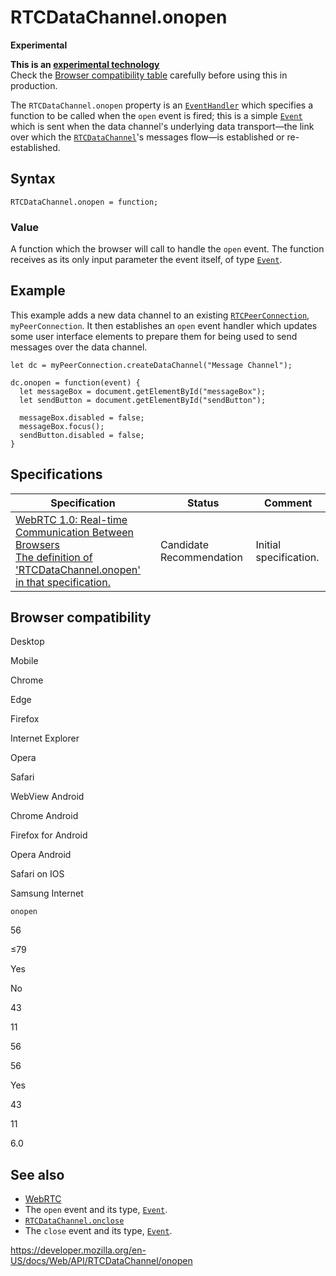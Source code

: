 RTCDataChannel.onopen
=====================

**Experimental**

**This is an [experimental technology](https://developer.mozilla.org/en-US/docs/MDN/Guidelines/Conventions_definitions#experimental)**  
Check the [Browser compatibility table](#browser_compatibility) carefully before using this in production.

The `RTCDataChannel.onopen` property is an [`EventHandler`](https://developer.mozilla.org/en-US/docs/Web/Events/Event_handlers) which specifies a function to be called when the `open` event is fired; this is a simple [`Event`](../event) which is sent when the data channel's underlying data transport—the link over which the [`RTCDataChannel`](../rtcdatachannel)'s messages flow—is established or re-established.

Syntax
------

    RTCDataChannel.onopen = function;

### Value

A function which the browser will call to handle the `open` event. The function receives as its only input parameter the event itself, of type [`Event`](../event).

Example
-------

This example adds a new data channel to an existing [`RTCPeerConnection`](../rtcpeerconnection), `myPeerConnection`. It then establishes an `open` event handler which updates some user interface elements to prepare them for being used to send messages over the data channel.

    let dc = myPeerConnection.createDataChannel("Message Channel");

    dc.onopen = function(event) {
      let messageBox = document.getElementById("messageBox");
      let sendButton = document.getElementById("sendButton");

      messageBox.disabled = false;
      messageBox.focus();
      sendButton.disabled = false;
    }

Specifications
--------------

<table><thead><tr class="header"><th>Specification</th><th>Status</th><th>Comment</th></tr></thead><tbody><tr class="odd"><td><a href="https://w3c.github.io/webrtc-pc/#dom-rtcdatachannel-onopen">WebRTC 1.0: Real-time Communication Between Browsers<br />
<span class="small">The definition of 'RTCDataChannel.onopen' in that specification.</span></a></td><td><span class="spec-cr">Candidate Recommendation</span></td><td>Initial specification.</td></tr></tbody></table>

Browser compatibility
---------------------

Desktop

Mobile

Chrome

Edge

Firefox

Internet Explorer

Opera

Safari

WebView Android

Chrome Android

Firefox for Android

Opera Android

Safari on IOS

Samsung Internet

`onopen`

56

≤79

Yes

No

43

11

56

56

Yes

43

11

6.0

See also
--------

-   [WebRTC](../webrtc_api)
-   The `open` event and its type, [`Event`](../event).
-   [`RTCDataChannel.onclose`](onclose)
-   The `close` event and its type, [`Event`](../event).

<a href="https://developer.mozilla.org/en-US/docs/Web/API/RTCDataChannel/onopen" class="_attribution-link">https://developer.mozilla.org/en-US/docs/Web/API/RTCDataChannel/onopen</a>
